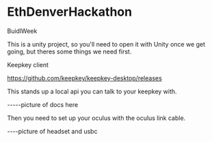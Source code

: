 # EthDenverHackathon
 BuidlWeek

This is a unity project, so you'll need to open it with Unity once we get going, but theres some things we need first.

Keepkey client 

https://github.com/keepkey/keepkey-desktop/releases

This stands up a local api you can talk to your keepkey with. 

-----picture of docs here

Then you need to set up your oculus with the oculus link cable.

----picture of headset and usbc


